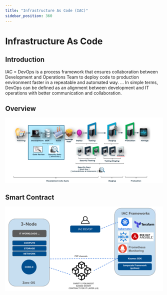 ```yaml
---
title: "Infrastructure As Code (IAC)"
sidebar_position: 360
---
```


<h1> Infrastructure As Code </h1>



## Introduction

IAC = DevOps is a process framework that ensures collaboration between Development and Operations Team to deploy code to production environment faster in a repeatable and automated way. ... In simple terms, DevOps can be defined as an alignment between development and IT operations with better communication and collaboration.

## Overview

![](./img/iac_overview.jpg)

## Smart Contract

![](./img/smartcontract_iac.jpg)